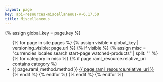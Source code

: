 ```yaml
---
layout: page
key: api-resources-miscellaneous-v-6.17.50
title: Miscellaneous
---
```


{% assign global_key = page.key %}

<ul id="resource-list">
  {% for page in site.pages %}
    {% assign visible = global_key | versioning_visible: page.url %}
    {% if visible %}
      {% assign misc = "currencies locales search start-page watched-products" | split: ' ' %}
      {% for category in misc %}
        {% if page.raml_resource.relative_uri contains category %}
          <li class="resource-entry">
            <span class="http-method http-method-{{ page.raml_method.method | downcase }}">{{ page.raml_method.method }}</span>
            <a href="{{ page.url | prepend: site.baseurl }}">{{ page.raml_resource.relative_uri }}</a>
          </li>
        {% endif %}
      {% endfor %}
    {% endif %}
  {% endfor %}
</ul>
